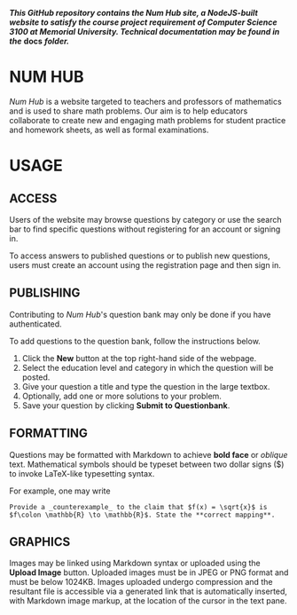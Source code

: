 _**This GitHub repository contains the Num Hub site, a NodeJS-built website to satisfy the course project requirement of Computer Science 3100 at Memorial University. Technical documentation may be found in the**_ **docs** _**folder.**_

# NUM HUB
_Num Hub_ is a website targeted to teachers and professors of mathematics and is used to share math problems. Our aim is to help educators collaborate to create new and engaging math problems for student practice and homework sheets, as well as formal examinations. 

# USAGE
## ACCESS
Users of the website may browse questions by category or use the search bar to find specific questions without registering for an account or signing in.

To access answers to published questions or to publish new questions, users must create an account using the registration page and then sign in.

## PUBLISHING
Contributing to _Num Hub_'s question bank may only be done if you have authenticated. 

To add questions to the question bank, follow the instructions below.
1. Click the **New** button at the top right-hand side of the webpage. 
2. Select the education level and category in which the question will be posted.
3. Give your question a title and type the question in the large textbox.
4. Optionally, add one or more solutions to your problem.
5. Save your question by clicking **Submit to Questionbank**.

## FORMATTING
Questions may be formatted with Markdown to achieve **bold face** or _oblique_ text. Mathematical symbols should be typeset between two dollar signs ($) to invoke LaTeX-like typesetting syntax.

For example, one may write 
    
    Provide a _counterexample_ to the claim that $f(x) = \sqrt{x}$ is 
    $f\colon \mathbb{R} \to \mathbb{R}$. State the **correct mapping**.
    
## GRAPHICS
Images may be linked using Markdown syntax or uploaded using the **Upload Image** button. Uploaded images must be in JPEG or PNG format and must be below 1024KB. Images uploaded undergo compression and the resultant file is accessible via a generated link that is automatically inserted, with Markdown image markup, at the location of the cursor in the text pane.
